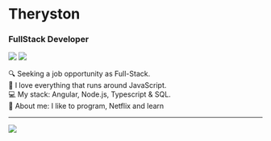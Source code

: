 # Theryston

### FullStack Developer

[<img src="https://img.shields.io/badge/Instagram-E4405F?style=for-the-badge&logo=instagram&logoColor=white">](https://www.instagram.com/_theryston_/) [<img src="https://img.shields.io/badge/LinkedIn-0077B5?style=for-the-badge&logo=linkedin&logoColor=white" margin-let="100px">](https://www.linkedin.com/in/Theryston/)

🔍 Seeking a job opportunity as Full-Stack.  
💙 I love everything that runs around JavaScript.  
💻 My stack: Angular, Node.js, Typescript & SQL.  
📝 About me: I like to program, Netflix and learn 

--------------------------------------------------------------

<img align="left" src="https://github-readme-stats.vercel.app/api/top-langs/?username=Theryston&layout=compact&theme=dracula">
